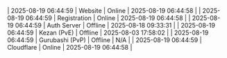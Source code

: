 | 2025-08-19 06:44:59 | Website | Online | 2025-08-19 06:44:58 |
| 2025-08-19 06:44:59 | Registration | Online | 2025-08-19 06:44:58 |
| 2025-08-19 06:44:59 | Auth Server | Offline | 2025-08-18 09:33:31 |
| 2025-08-19 06:44:59 | Kezan (PvE) | Offline | 2025-08-03 17:58:02 |
| 2025-08-19 06:44:59 | Gurubashi (PvP) | Offline | N/A |
| 2025-08-19 06:44:59 | Cloudflare | Online | 2025-08-19 06:44:58 |
